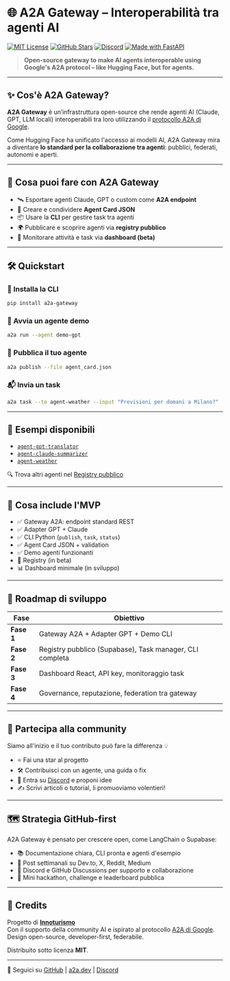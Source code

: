 # 🌐 A2A Gateway – Interoperabilità tra agenti AI

[![MIT License](https://img.shields.io/badge/license-MIT-blue.svg)](LICENSE)
[![GitHub Stars](https://img.shields.io/github/stars/a2a-gateway/a2a-gateway?style=social)](https://github.com/a2a-gateway/a2a-gateway)
[![Discord](https://img.shields.io/discord/3wVy3qs2Zp?label=Join%20us%20on%20Discord&logo=discord&color=5865F2)](https://discord.gg/3wVy3qs2Zp)
[![Made with FastAPI](https://img.shields.io/badge/Built%20with-FastAPI-0f4c81?logo=fastapi)](https://fastapi.tiangolo.com/)

> **Open-source gateway to make AI agents interoperable using Google's A2A protocol – like Hugging Face, but for agents.**

---

## ✨ Cos'è A2A Gateway?

**A2A Gateway** è un’infrastruttura open-source che rende agenti AI (Claude, GPT, LLM locali) interoperabili tra loro utilizzando il [protocollo A2A di Google](https://google.github.io/A2A).

Come Hugging Face ha unificato l'accesso ai modelli AI, A2A Gateway mira a diventare **lo standard per la collaborazione tra agenti**: pubblici, federati, autonomi e aperti.

---

## 🚀 Cosa puoi fare con A2A Gateway

- 🛰️ Esportare agenti Claude, GPT o custom come **A2A endpoint**
- 📄 Creare e condividere **Agent Card JSON**
- 📦 Usare la **CLI** per gestire task tra agenti
- 🌍 Pubblicare e scoprire agenti via **registry pubblico**
- 🧪 Monitorare attività e task via **dashboard (beta)**

---

## 🛠️ Quickstart

### 🔧 Installa la CLI

```bash
pip install a2a-gateway
```

### 🧪 Avvia un agente demo

```bash
a2a run --agent demo-gpt
```

### 🚀 Pubblica il tuo agente

```bash
a2a publish --file agent_card.json
```

### 📬 Invia un task

```bash
a2a task --to agent-weather --input "Previsioni per domani a Milano?"
```

---

## 📁 Esempi disponibili

- [`agent-gpt-translator`](https://github.com/a2a-gateway/agent-gpt-translator)
- [`agent-claude-summarizer`](https://github.com/a2a-gateway/agent-claude-summarizer)
- [`agent-weather`](https://github.com/a2a-gateway/agent-weather)

🔍 Trova altri agenti nel [Registry pubblico](https://a2a.dev/registry)

---

## 🔧 Cosa include l'MVP

- ✅ Gateway A2A: endpoint standard REST
- ✅ Adapter GPT + Claude
- ✅ CLI Python (`publish`, `task`, `status`)
- ✅ Agent Card JSON + validation
- ✅ Demo agenti funzionanti
- 🔄 Registry (in beta)
- 📊 Dashboard minimale (in sviluppo)

---

## 🧭 Roadmap di sviluppo

| Fase     | Obiettivo                                                             |
|----------|-----------------------------------------------------------------------|
| **Fase 1** | Gateway A2A + Adapter GPT + Demo CLI                                |
| **Fase 2** | Registry pubblico (Supabase), Task manager, CLI completa            |
| **Fase 3** | Dashboard React, API key, monitoraggio task                         |
| **Fase 4** | Governance, reputazione, federation tra gateway                     |

---

## 📣 Partecipa alla community

Siamo all'inizio e il tuo contributo può fare la differenza 💡

- ⭐ Fai una star al progetto
- 🛠️ Contribuisci con un agente, una guida o fix
- 🧠 Entra su [Discord](https://discord.gg/a2a) e proponi idee
- ✍️ Scrivi articoli o tutorial, li promuoviamo volentieri!

---

## 🗺️ Strategia GitHub-first

A2A Gateway è pensato per crescere open, come LangChain o Supabase:

- 📚 Documentazione chiara, CLI pronta e agenti d'esempio
- 📢 Post settimanali su Dev.to, X, Reddit, Medium
- 💬 Discord e GitHub Discussions per supporto e collaborazione
- 🏁 Mini hackathon, challenge e leaderboard pubblica

---

## 🧠 Credits

Progetto di **[Innoturismo](https://innoturismo.com)**  
Con il supporto della community AI e ispirato al protocollo [A2A di Google](https://google.github.io/A2A).  
Design open-source, developer-first, federabile.

Distribuito sotto licenza **MIT**.

---

📍 Seguici su [GitHub](https://github.com/a2a-gateway) | [a2a.dev](https://a2a.dev) | [Discord](https://discord.gg/a2a)
